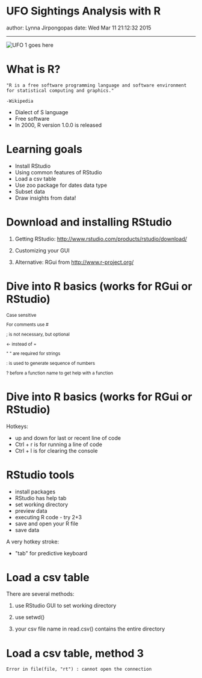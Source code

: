 UFO Sightings Analysis with R
========================================================
author: Lynna Jirpongopas
date: Wed Mar 11 21:12:32 2015



***
![UFO 1 goes here](UFO1.jpg)



What is R?
========================================================

    "R is a free software programming language and software environment for statistical computing and graphics." 
                
    -Wikipedia


- Dialect of S language
- Free software
- In 2000, R version 1.0.0 is released


Learning goals
========================================================
- Install RStudio
- Using common features of RStudio
- Load a csv table 
- Use zoo package for dates data type 
- Subset data 
- Draw insights from data!


Download and installing RStudio
======================================================== 
1. Getting RStudio: http://www.rstudio.com/products/rstudio/download/ 

2. Customizing your GUI

3. Alternative: RGui from http://www.r-project.org/




Dive into R basics (works for RGui or RStudio)
======================================================== 
<small>

  Case sensitive
  
  For comments use #
  
  ; is not necessary, but optional
  
 <-  instead of =
  
  " " are required for strings
  
  : is used to generate sequence of numbers
  
  ? before a function name to get help with a function

</small>


Dive into R basics (works for RGui or RStudio)
======================================================== 

Hotkeys:
- up and down for last or recent line of code
- Ctrl + r is for running a line of code
- Ctrl + l is for clearing the console


RStudio tools
========================================================

- install packages
- RStudio has help tab
- set working directory
- preview data
- executing R code - try 2+3
- save and open your R file
- save data


A very hotkey stroke:
- "tab" for predictive keyboard

Load a csv table
========================================================
There are several methods:

1) use RStudio GUI to set working directory

2) use setwd()

3) your csv file name in read.csv() contains the entire directory



Load a csv table, method 3
========================================================







































```
Error in file(file, "rt") : cannot open the connection
```
